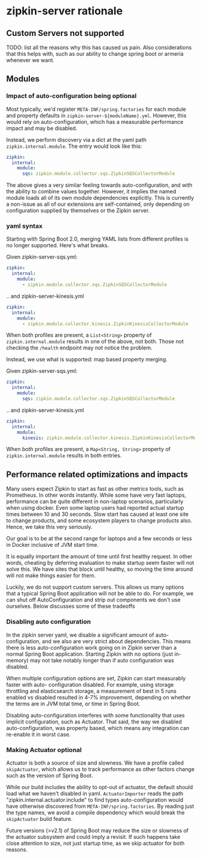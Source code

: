 # zipkin-server rationale

## Custom Servers not supported
TODO: list all the reasons why this has caused us pain. Also considerations that this helps with,
such as our ability to change spring boot or armeria whenever we want.

## Modules

### Impact of auto-configuration being optional
Most typically, we'd register `META-INF/spring.factories` for each module and property defaults in
`zipkin-server-${moduleName}.yml`. However, this would rely on auto-configuration, which has a
measurable performance impact and may be disabled.

Instead, we perform discovery via a dict at the yaml path `zipkin.internal.module`. The entry would
look like this:
```yaml
zipkin:
  internal:
    module:
      sqs: zipkin.module.collector.sqs.ZipkinSQSCollectorModule
```

The above gives a very similar feeling towards auto-configuration, and with the ability to combine
values together. However, it implies the named module loads all of its own module dependencies
explicitly. This is currently a non-issue as all of our extensions are self-contained, only
depending on configuration supplied by themselves or the Zipkin server.

### yaml syntax
Starting with Spring Boot 2.0, merging YAML lists from different profiles is no longer
supported. Here's what breaks.

Given zipkin-server-sqs.yml:
```yaml
zipkin:
  internal:
    module:
      - zipkin.module.collector.sqs.ZipkinSQSCollectorModule
```

.. and zipkin-server-kinesis.yml
```yaml
zipkin:
  internal:
    module:
      - zipkin.module.collector.kinesis.ZipkinKinesisCollectorModule
```

When both profiles are present, a `List<String>` property of `zipkin.internal.module` results in one
of the above, not both. Those not checking the `/health` endpoint may not notice the problem.


Instead, we use what is supported: map based property merging.

Given zipkin-server-sqs.yml:
```yaml
zipkin:
  internal:
    module:
      sqs: zipkin.module.collector.sqs.ZipkinSQSCollectorModule
```

.. and zipkin-server-kinesis.yml
```yaml
zipkin:
  internal:
    module:
      kinesis: zipkin.module.collector.kinesis.ZipkinKinesisCollectorModule
```

When both profiles are present, a `Map<String, String>` property of `zipkin.internal.module` results
in both entries.

## Performance related optimizations and impacts

Many users expect Zipkin to start as fast as other metrics tools, such as Prometheus. In other words
instantly. While some have very fast laptops, performance can be quite different in non-laptop
scenarios, particularly when using docker. Even some laptop users had reported actual startup times
between 10 and 30 seconds. Slow start has caused at least one site to change products, and some
ecosystem players to change products also. Hence, we take this very seriously.

Our goal is to be at the second range for laptops and a few seconds or less in Docker inclusive of
JVM start time.

It is equally important the amount of time until first healthy request. In other words, cheating by
deferring evaluation to make startup seem faster will not solve this. We have sites that block until
healthy, so moving the time around will not make things easier for them.

Luckily, we do not support custom servers. This allows us many options that a typical Spring Boot
application will not be able to do. For example, we can shut off AutoConfiguration and strip out
components we don't use ourselves. Below discusses some of these tradeoffs

### Disabling auto configuration

In the zipkin server yaml, we disable a significant amount of auto-configuration, and we also are
very strict about dependencies. This means there is less auto-configuration work going on in Zipkin
server than a normal Spring Boot application. Starting Zipkin with no options (just in-memory) may
not take notably longer than if auto configuration was disabled.

When multiple configuration options are set, Zipkin can start measurably faster with auto-
configuration disabled. For example, using storage throttling and elasticsearch storage, a
measurement of best in 5 runs enabled vs disabled resulted in 4-7% improvement, depending on whether
the terms are in JVM total time, or time in Spring Boot.

Disabling auto-configuration interferes with some functionality that uses implicit configuration,
such as Actuator. That said, the way we disabled auto-configuration, was property based, which means
any integration can re-enable it in worst case.

### Making Actuator optional

Actuator is both a source of size and slowness. We have a profile called `skipActuator`, which
allows us to track performance as other factors change such as the version of Spring Boot.

While our build includes the ability to opt-out of actuator, the default should load what we haven't
disabled in yaml. `ActuatorImporter` reads the path "zipkin.internal.actuator.include" to find types
auto-configuration would have otherwise discovered from `META-INF/spring.factories`. By reading just
the type names, we avoid a compile dependency which would break the `skipActuator` build feature.

Future versions (>v2.1) of Spring Boot may reduce the size or slowness of the actuator subsystem and
could imply a revisit. If such happens take close attention to size, not just startup time, as we
skip actuator for both reasons.
